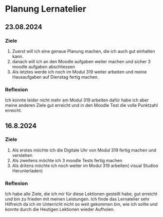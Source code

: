 # Planung Lernatelier
## 23.08.2024
### Ziele
1. Zuerst will ich eine genaue Planung machen, die ich auch  gut einhalten kann.
2. danach will ich an den Moodle aufgaben weiter machen und sicher 3 moodle aufgaben abschliessen
3. Als letztes werde ich noch im Modul 319 weiter arbeiten und meine Hausaufgaben auf Dienstag fertig machen.
### Reflexion 
Ich konnte leider nicht mehr am Modul 319 arbeiten dafür habe ich aber meine anderen Ziele gut erreicht und in den Moodle Test die volle Punktzahl erreicht.



## 16.8.2024
### Ziele
1. Als erstes möchte ich die Digitale Uhr von Modul 319 fertig machen und verstehen
2. Als zweitens möchte ich 3 moodle Tests fertig machen
3. Als dritens möchte ich noch weiter im Modul 319 arbeiten( visual Studios Herunterladen)  
### Reflexion
Ich habe alle Ziele, die ich mir für diese Lektionen gestellt habe, gut erreicht und bin zu frieden mit meinen Leistungen. Ich finde das Lernatelier sehr Hilfreich da ich im Unterricht nicht so weit gekommen bin, wie ich sollte und konnte durch die Heutigen Lektionen wieder Aufholen.
